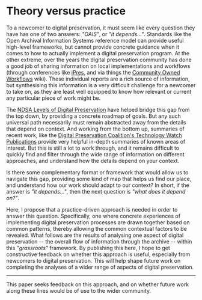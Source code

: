 # Theory versus practice

To a newcomer to digital preservation, it must seem like every question they have has one of two answers: _"OAIS"_, or _"it depends..."_. Standards like the Open Archival Information Systems reference model can provide useful high-level frameworks, but cannot provide concrete guidance when it comes to how to actually implement a digital preservation program. At the other extreme, over the years the digital preservation community has done a good job of sharing information on local implementations and workflows (through conferences like [iPres](https://ipres-conference.org/), and via things the [Community Owned Workflows](https://coptr.digipres.org/index.php/Workflow:Community_Owned_Workflows) wiki). These individual reports are a rich source of information, but synthesising this information is a very difficult challenge for a newcomer to take on, as they are least well equipped to know how relevant or current any particular piece of work might be.

The [NDSA Levels of Digital Preservation](https://ndsa.org/publications/levels-of-digital-preservation/) have helped bridge this gap from the top down, by providing a concrete roadmap of goals. But any such universal path necessarily must remain abstracted away from the details that depend on context. And working from the bottom up, summaries of recent work, like the [Digital Preservation Coalition's Technology Watch Publications](https://www.dpconline.org/digipres/discover-good-practice/tech-watch-reports) provide very helpful in-depth summaries of known areas of interest.  But this is still a lot to work through, and it remains difficult to quickly find and filter through the wide range of information on different approaches, and understand how the details depend on your context. 

Is there some complementary format or framework that would allow us to navigate this gap, providing some kind of map that helps us find our place, and understand how our work should adapt to our context?  In short, if the answer is _"it depends..."_, then the next question is _"what does it depend on?"_.

Here, I propose that a practice-driven approach is needed in order to answer this question. Specifically, one where concrete experiences of implementing digital preservation processes are drawn together based on common patterns, thereby allowing the common contextual factors to be revealed. What follows are the results of analysing one aspect of digital preservation -- the overall flow of information through the archive -- within this _"grassroots"_ framework. By publishing this here, I hope to get constructive feedback on whether this approach is useful, especially from newcomers to digital preservation. This will help shape future work on completing the analyses of a wider range of aspects of digital preservation.

----


This paper seeks feedback on this approach, and on whether future work along these lines would be of use to the wider community.
